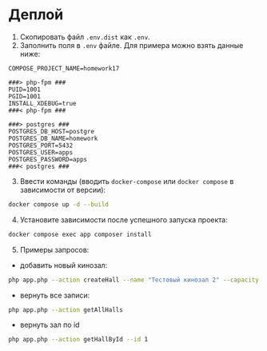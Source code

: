 # Деплой

1) Скопировать файл `.env.dist` как `.env`.
2) Заполнить поля в `.env` файле. Для примера можно взять данные ниже:

```dotenv
COMPOSE_PROJECT_NAME=homework17

###> php-fpm ###
PUID=1001
PGID=1001
INSTALL_XDEBUG=true
###< php-fpm ###

###> postgres ###
POSTGRES_DB_HOST=postgre
POSTGRES_DB_NAME=homework
POSTGRES_PORT=5432
POSTGRES_USER=apps
POSTGRES_PASSWORD=apps
###< postgres ###
```

3) Ввести команды (вводить `docker-compose` или `docker compose` в зависимости от версии):

```bash
docker compose up -d --build
```

4) Установите зависимости после успешного запуска проекта:

```bash
docker compose exec app composer install
```

5) Примеры запросов:
- добавить новый кинозал:
```bash
php app.php --action createHall --name "Тестовый кинозал 2" --capacity 250 --rowsCount 25
```

- вернуть все записи:
```bash
php app.php --action getAllHalls
```

- вернуть зал по id
```bash
php app.php --action getHallById --id 1
```

